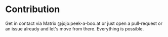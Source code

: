 <!-- omit in toc -->
# Contribution

Get in contact via Matrix @jojo:peek-a-boo.at or just open a pull-request or an issue already and let's move from there. Everything is possible.